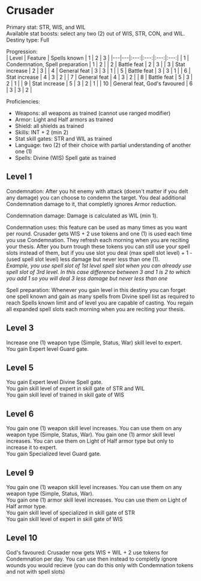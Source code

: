 # Crusader

Primary stat: STR, WIS, and WIL  
Available stat boosts: select any two (2) out of WIS, STR, CON, and WIL.  
Destiny type: Full

Progression:  
| Level | Feature | Spells known | 1 | 2 | 3 |
|---|---|:---:|:---:|:---:|:---:|
| 1 | Condemnation, Spell preparation | 1 | 2 |
| 2 | Battle feat | 2 | 3 |
| 3 | Stat increase | 2 | 3 |
| 4 | General feat | 3 | 3 | 1 |
| 5 | Battle feat | 3 | 3 | 1 |
| 6 | Stat increase | 4 | 3 | 2 |
| 7 | General feat | 4 | 3 | 2 |
| 8 | Battle feat | 5 | 3 | 2 | 1 |
| 9 | Stat increase | 5 | 3 | 2 | 1 |
| 10 | General feat, God's favoured | 6 | 3 | 3 | 2 |

Proficiencies:  
- Weapons: all weapons as trained (cannot use ranged modifier)
- Armor: Light and Half armors as trained
- Shield: all shields as trained
- Skills: INT + 2 (min 2)
- Stat skill gates: STR and WIL as trained
- Language: two (2) of their choice with partial understanding of another one (1)
- Spells: Divine (WIS) Spell gate as trained

## Level 1

Condemnation: After you hit enemy with attack (doesn't matter if you delt any damage) you can choose to condemn the target. You deal additional Condemnation damage to it, that completly ignores Armor reduction.

Condemnation damage: Damage is calculated as WIL (min 1).

Condemnation uses: this feature can be used as many times as you want per round. Crusader gets WIS + 2 use tokens and one (1) is used each time you use Condemnation. They refresh each morning when you are reciting your thesis. After you burn trough these tokens you can still use your spell slots instead of them, but if you use slot you deal (max spell slot level) + 1 - (used spell slot level) less damage but never less than one (1).  
*Example, you use spell slot of 1st level spell slot when you can already use spell slot of 3rd level. In this case difference between 3 and 1 is 2  to which you add 1 so you will deal 3 less damage but never less than one*

Spell preparation: Whenever you gain level in this destiny you can forget one spell known and gain as many spells from Divine spell list as required to reach Spells known limit and of level you are capable of casting. You regain all expanded spell slots each morning when you are reciting your thesis.

## Level 3

Increase one (1) weapon type (Simple, Status, War) skill level to expert.  
You gain Expert level Guard gate.

## Level 5

You gain Expert level Divine Spell gate.  
You gain skill level of expert in skill gate of STR and WIL  
You gain skill level of trained in skill gate of WIS  

## Level 6

You gain one (1) weapon skill level increases. You can use them on any weapon type (Simple, Status, War).
You gain one (1) armor skill level increases. You can use them on Light of Half armor type but only to increase it to expert.  
You gain Specialized level Guard gate.  

## Level 9 

You gain one (1) weapon skill level increases. You can use them on any weapon type (Simple, Status, War).  
You gain one (1) armor skill level increases. You can use them on Light of Half armor type.  
You gain skill level of specialized in skill gate of STR  
You gain skill level of expert in skill gate of WIS  

## Level 10

God's favoured: Crusader now gets WIS + WIL + 2 use tokens for Condemnation per day. You can use then instead to completly ignore wounds you would recieve (you can do this only with Condemnation tokens and not with spell slots)
